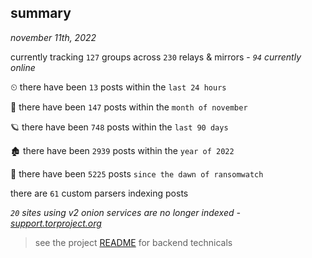 
## summary
_november 11th, 2022_

currently tracking `127` groups across `230` relays & mirrors - _`94` currently online_

⏲ there have been `13` posts within the `last 24 hours`

🦈 there have been `147` posts within the `month of november`

🪐 there have been `748` posts within the `last 90 days`

🏚 there have been `2939` posts within the `year of 2022`

🦕 there have been `5225` posts `since the dawn of ransomwatch`

there are `61` custom parsers indexing posts

_`20` sites using v2 onion services are no longer indexed - [support.torproject.org](https://support.torproject.org/onionservices/v2-deprecation/)_

> see the project [README](https://github.com/joshhighet/ransomwatch#ransomwatch--) for backend technicals
